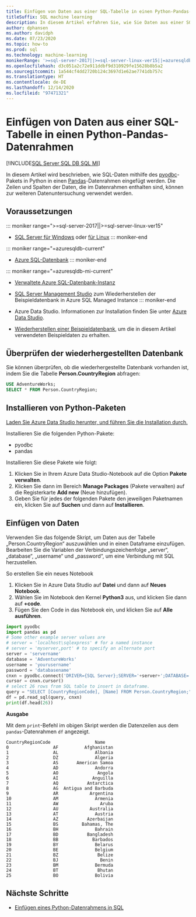 ```yaml
---
title: Einfügen von Daten aus einer SQL-Tabelle in einen Python-Pandas-Datenrahmen
titleSuffix: SQL machine learning
description: In diesem Artikel erfahren Sie, wie Sie Daten aus einer SQL-Tabelle lesen und mithilfe von Python in einen Pandas-Datenrahmen einfügen können.
author: dphansen
ms.author: davidph
ms.date: 07/23/2020
ms.topic: how-to
ms.prod: sql
ms.technology: machine-learning
monikerRange: '>=sql-server-2017||>=sql-server-linux-ver15||=azuresqldb-mi-current||=azuresqldb-current'
ms.openlocfilehash: d3c051a2c72e911ddbf9d310929fe15628b8b5a2
ms.sourcegitcommit: 1a544cf4dd2720b124c3697d1e62ae7741db757c
ms.translationtype: HT
ms.contentlocale: de-DE
ms.lasthandoff: 12/14/2020
ms.locfileid: "97471321"
---
```

# <a name="insert-data-from-a-sql-table-into-a-python-pandas-dataframe"></a>Einfügen von Daten aus einer SQL-Tabelle in einen Python-Pandas-Datenrahmen
[!INCLUDE[SQL Server SQL DB SQL MI](../../includes/applies-to-version/sql-asdb-asdbmi.md)]

In diesem Artikel wird beschrieben, wie SQL-Daten mithilfe des [pyodbc](../../connect/python/pyodbc/python-sql-driver-pyodbc.md)-Pakets in Python in einen [Pandas](https://pandas.pydata.org/)-Datenrahmen eingefügt werden. Die Zeilen und Spalten der Daten, die im Datenrahmen enthalten sind, können zur weiteren Datenuntersuchung verwendet werden.

## <a name="prerequisites"></a>Voraussetzungen

::: moniker range=">=sql-server-2017||>=sql-server-linux-ver15"
* [SQL Server für Windows](../../database-engine/install-windows/install-sql-server.md) oder [für Linux](../../linux/sql-server-linux-overview.md)
::: moniker-end

::: moniker range="=azuresqldb-current"
* [Azure SQL-Datenbank](/azure/sql-database/sql-database-get-started-portal)
::: moniker-end

::: moniker range="=azuresqldb-mi-current"
* [Verwaltete Azure SQL-Datenbank-Instanz](/azure/azure-sql/managed-instance/instance-create-quickstart)

* [SQL Server Management Studio](../../ssms/download-sql-server-management-studio-ssms.md) zum Wiederherstellen der Beispieldatenbank in Azure SQL Managed Instance
::: moniker-end

* Azure Data Studio. Informationen zur Installation finden Sie unter [Azure Data Studio](../../azure-data-studio/what-is.md).

* [Wiederherstellen einer Beispieldatenbank](../../samples/adventureworks-install-configure.md), um die in diesem Artikel verwendeten Beispieldaten zu erhalten.

## <a name="verify-restored-database"></a>Überprüfen der wiederhergestellten Datenbank

Sie können überprüfen, ob die wiederhergestellte Datenbank vorhanden ist, indem Sie die Tabelle **Person.CountryRegion** abfragen:

```sql
USE AdventureWorks;
SELECT * FROM Person.CountryRegion;
```

## <a name="install-python-packages"></a>Installieren von Python-Paketen

[Laden Sie Azure Data Studio herunter, und führen Sie die Installation durch.](../../azure-data-studio/download-azure-data-studio.md)

Installieren Sie die folgenden Python-Pakete:
  * pyodbc
  * pandas

  Installieren Sie diese Pakete wie folgt:

  1. Klicken Sie in Ihrem Azure Data Studio-Notebook auf die Option **Pakete verwalten**.
  2. Klicken Sie dann im Bereich **Manage Packages** (Pakete verwalten) auf die Registerkarte **Add new** (Neue hinzufügen).
  3. Geben Sie für jedes der folgenden Pakete den jeweiligen Paketnamen ein, klicken Sie auf **Suchen** und dann auf **Installieren**.

## <a name="insert-data"></a>Einfügen von Daten

Verwenden Sie das folgende Skript, um Daten aus der Tabelle „Person.CountryRegion“ auszuwählen und in einen Dataframe einzufügen. Bearbeiten Sie die Variablen der Verbindungszeichenfolge „server“, „database“, „username“ und „password“, um eine Verbindung mit SQL herzustellen.

So erstellen Sie ein neues Notebook

1. Klicken Sie in Azure Data Studio auf **Datei** und dann auf **Neues Notebook**.
2. Wählen Sie im Notebook den Kernel **Python3** aus, und klicken Sie dann auf **+code**.
3. Fügen Sie den Code in das Notebook ein, und klicken Sie auf **Alle ausführen**.

```python
import pyodbc
import pandas as pd
# Some other example server values are
# server = 'localhost\sqlexpress' # for a named instance
# server = 'myserver,port' # to specify an alternate port
server = 'servername' 
database = 'AdventureWorks' 
username = 'yourusername' 
password = 'databasename'  
cnxn = pyodbc.connect('DRIVER={SQL Server};SERVER='+server+';DATABASE='+database+';UID='+username+';PWD='+ password)
cursor = cnxn.cursor()
# select 26 rows from SQL table to insert in dataframe.
query = "SELECT [CountryRegionCode], [Name] FROM Person.CountryRegion;"
df = pd.read_sql(query, cnxn)
print(df.head(26))
```

**Ausgabe**

Mit dem `print`-Befehl im obigen Skript werden die Datenzeilen aus dem `pandas`-Datenrahmen `df` angezeigt.

```text
CountryRegionCode                 Name
0                 AF          Afghanistan
1                 AL              Albania
2                 DZ              Algeria
3                 AS       American Samoa
4                 AD              Andorra
5                 AO               Angola
6                 AI             Anguilla
7                 AQ           Antarctica
8                 AG  Antigua and Barbuda
9                 AR            Argentina
10                AM              Armenia
11                AW                Aruba
12                AU            Australia
13                AT              Austria
14                AZ           Azerbaijan
15                BS         Bahamas, The
16                BH              Bahrain
17                BD           Bangladesh
18                BB             Barbados
19                BY              Belarus
20                BE              Belgium
21                BZ               Belize
22                BJ                Benin
23                BM              Bermuda
24                BT               Bhutan
25                BO              Bolivia
```

## <a name="next-steps"></a>Nächste Schritte

+ [Einfügen eines Python-Datenrahmens in SQL](../data-exploration/python-dataframe-sql-server.md)